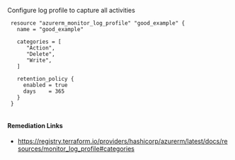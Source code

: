
Configure log profile to capture all activities

```hcl
 resource "azurerm_monitor_log_profile" "good_example" {
   name = "good_example"
 
   categories = [
 	  "Action",
 	  "Delete",
 	  "Write",
   ]
 
   retention_policy {
     enabled = true
     days    = 365
   }
 }
 
```

#### Remediation Links
 - https://registry.terraform.io/providers/hashicorp/azurerm/latest/docs/resources/monitor_log_profile#categories

